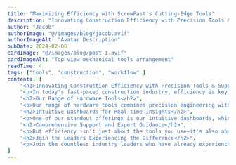 ```yaml
---
title: "Maximizing Efficiency with ScrewFast's Cutting-Edge Tools"
description: "Innovating Construction Efficiency with Precision Tools & Support"
author: "Jacob"
authorImage: "@/images/blog/jacob.avif"
authorImageAlt: "Avatar Description"
pubDate: 2024-02-06
cardImage: "@/images/blog/post-1.avif"
cardImageAlt: "Top view mechanical tools arrangement"
readTime: 4
tags: ["tools", "construction", "workflow" ]
contents: [
    "<h1>Innovating Construction Efficiency with Precision Tools & Support</h1>",
    "<p>In today's fast-paced construction industry, efficiency is key to success. At ScrewFast, we understand the importance of optimizing your project workflow to meet deadlines and stay within budget. That's why we're thrilled to introduce our cutting-edge tools designed to empower your projects like never before.</p>",
    "<h2>Our Range of Hardware Tools</h2>",
    "<p>Our range of hardware tools combines precision engineering with user-centric design, ensuring maximum productivity on every job site. From power drills to advanced fastening solutions, ScrewFast's tools are built to withstand the rigors of construction while streamlining your workflow.</p>",
    "<h2>Intuitive Dashboards for Real-time Insights</h2>",
    "<p>One of our standout offerings is our intuitive dashboards, which provide real-time insights into project progress, resource allocation, and more. With user-friendly interfaces, navigating and overseeing your projects has never been easier.</p>",
    "<h2>Comprehensive Support and Expert Guidance</h2>",
    "<p>But efficiency isn't just about the tools you use—it's also about the support you receive. That's why ScrewFast offers comprehensive documentation and expert guidance every step of the way. Our dedicated teams are committed to your success, providing personalized assistance to ensure you get the most out of our products.</p>",
    "<h2>Join the Leaders Experiencing the Difference</h2>",
    "<p>Join the countless industry leaders who have already experienced the difference ScrewFast tools can make. With our cutting-edge solutions, you can fast-track your projects to success and stay ahead of the competition.</p>",
]
---
```

